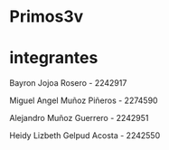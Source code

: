 # Primos3v

# integrantes 

Bayron Jojoa Rosero - 2242917 

Miguel Angel Muñoz Piñeros - 2274590 

Alejandro Muñoz Guerrero - 2242951 

Heidy Lizbeth Gelpud Acosta - 2242550 

